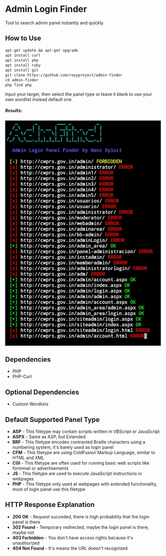 # Admin Login Finder
Tool to search admin panel instantly and quickly

## How to Use
```
apt-get update && apt-get upgrade
apt install curl
apt install php
apt install ruby
apt install git
git clone https://guthub.com/reyyproject/admin-finder
cd admin-finder
php find php
```
Input your target, then select the panel type or leave it blank to use your own wordlist instead default one

##### Results:
![img](https://github.com/reyyproject/admin-finder/blob/main/admin.jpg)

## Dependencies
+ PHP
+ PHP-Curl

## Optional Dependencies
+ Custom Wordlists

## Default Supported Panel Type
+ **ASP** - This filetype may contain scripts written in VBScript or JavaScript
+ **ASPX** - Same as ASP, but Extended
+ **BRF** - This filetype encodes contracted Braille characters using a numbering system, it's barely used as login panel
+ **CFM** - This filetype are using ColdFusion Markup Language, similar to HTML and XML
+ **CGI** - This filetype are often used for running basic web scripts like formmail or advertisements
+ **JS** - This filetype are used to execute JavaScript instructions in webpages
+ **PHP** - This filetype only used at webpages with extended functionality, most of login panel use this filetype

## HTTP Response Explanation
+ **200 OK** - Request succeded, there is high probability that the login panel is there
+ **302 Found** - Temporary redirected, maybe the login panel is there, maybe not
+ **403 Forbidden** - You don't have access rights because it's unauthorized
+ **404 Not Found** - It's means the URL doesn't recognized
